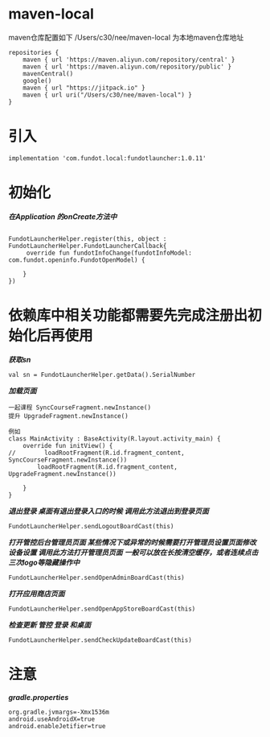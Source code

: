 # maven-local

maven仓库配置如下
/Users/c30/nee/maven-local 为本地maven仓库地址
```
repositories {
    maven { url 'https://maven.aliyun.com/repository/central' }
    maven { url 'https://maven.aliyun.com/repository/public' }
    mavenCentral()
    google()
    maven { url "https://jitpack.io" }
    maven { url uri("/Users/c30/nee/maven-local") }
}
```


# 引入
```
implementation 'com.fundot.local:fundotlauncher:1.0.11'
```


# 初始化
*******在Application 的onCreate方法中*******

```

FundotLauncherHelper.register(this, object : FundotLauncherHelper.FundotLauncherCallback{
     override fun fundotInfoChange(fundotInfoModel: com.fundot.openinfo.FundotOpenModel) {

    }
})

```
# 依赖库中相关功能都需要先完成注册出初始化后再使用

***获取sn***
```
val sn = FundotLauncherHelper.getData().SerialNumber
```

***加载页面***
```
一起课程 SyncCourseFragment.newInstance()
提升 UpgradeFragment.newInstance()

例如
class MainActivity : BaseActivity(R.layout.activity_main) {
    override fun initView() {
//        loadRootFragment(R.id.fragment_content, SyncCourseFragment.newInstance())
        loadRootFragment(R.id.fragment_content, UpgradeFragment.newInstance())

    }
}
```

***退出登录 桌面有退出登录入口的时候 调用此方法退出到登录页面***
```
FundotLauncherHelper.sendLogoutBoardCast(this)
```

***打开管控后台管理员页面 某些情况下或异常的时候需要打开管理员设置页面修改设备设置 调用此方法打开管理员页面***
***一般可以放在长按清空缓存，或者连续点击三次logo等隐藏操作中***
```
FundotLauncherHelper.sendOpenAdminBoardCast(this)
```

***打开应用商店页面***
```
FundotLauncherHelper.sendOpenAppStoreBoardCast(this)
```

***检查更新 管控 登录 和桌面***
```
FundotLauncherHelper.sendCheckUpdateBoardCast(this)
```

# 注意
***gradle.properties***
```
org.gradle.jvmargs=-Xmx1536m
android.useAndroidX=true
android.enableJetifier=true
```

